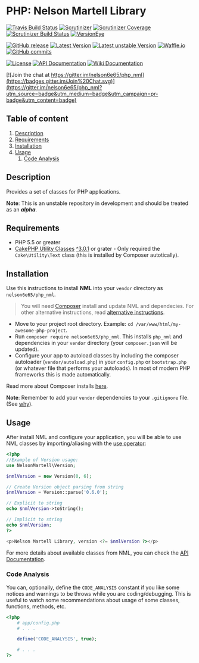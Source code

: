 # PHP: Nelson Martell Library

[![Travis Build Status](https://img.shields.io/travis/nelson6e65/php_nml/master.svg)](https://travis-ci.org/nelson6e65/php_nml)
[![Scrutinizer](https://img.shields.io/scrutinizer/g/nelson6e65/php_nml.svg)](https://scrutinizer-ci.com/g/nelson6e65/php_nml/?branch=master)
[![Scrutinizer Coverage](https://img.shields.io/scrutinizer/coverage/g/nelson6e65/php_nml.svg)](https://scrutinizer-ci.com/g/nelson6e65/php_nml/?branch=master)
[![Scrutinizer Build Status](https://img.shields.io/scrutinizer/build/g/nelson6e65/php_nml.svg?b=master)](https://scrutinizer-ci.com/g/nelson6e65/php_nml/build-status/master)
[![VersionEye](https://img.shields.io/versioneye/d/php/nelson6e65:php_nml.svg)](https://www.versioneye.com/php/nelson6e65:php_nml#dependencies)

[![GitHub release](https://img.shields.io/github/tag/nelson6e65/php_nml.svg)](https://github.com/nelson6e65/php_nml/tags)
[![Latest Version](https://img.shields.io/packagist/v/nelson6e65/php_nml.svg?label=stable)](https://packagist.org/packages/nelson6e65/php_nml)
[![Latest unstable Version](https://img.shields.io/packagist/vpre/nelson6e65/php_nml.svg?label=unstable)](https://packagist.org/packages/nelson6e65/php_nml#dev-master)
[![Waffle.io](https://img.shields.io/waffle/label/nelson6e65/php_nml/wip.svg?label=Work%20in%20progress)](http://waffle.io/nelson6e65/php_nml)
[![GitHub commits](https://img.shields.io/github/commits-since/nelson6e65/php_nml/v0.5.1.svg)](https://github.com/nelson6e65/php_nml/compare/v0.5.1...master)

[![License](https://img.shields.io/github/license/nelson6e65/php_nml.svg)](LICENSE)
[![API Documentation](http://img.shields.io/badge/documentation-API-yellow.svg)](http://nelson6e65.github.io/php_nml/api)
[![Wiki Documentation](http://img.shields.io/badge/documentation-WIKI-lightgray.svg)](https://github.com/nelson6e65/php_nml/wiki)

[![Join the chat at https://gitter.im/nelson6e65/php_nml](https://badges.gitter.im/Join%20Chat.svg)](https://gitter.im/nelson6e65/php_nml?utm_source=badge&utm_medium=badge&utm_campaign=pr-badge&utm_content=badge)

<!-- TOC depthFrom:2 depthTo:6 withLinks:1 updateOnSave:0 orderedList:1 -->

## Table of content

1. [Description](#description)
2. [Requirements](#requirements)
3. [Installation](#installation)
4. [Usage](#usage)
    1. [Code Analysis](#code-analysis)

<!-- /TOC -->


## Description
Provides a set of classes for PHP applications.

**Note**: This is an unstable repository in development and should be treated as an ***alpha***.

## Requirements
* PHP 5.5 or greater
* [CakePHP Utility Classes](https://github.com/cakephp/utility) [^3.0.1](https://github.com/cakephp/utility/releases/tag/3.0.1) or grater - Only required the `Cake\Utility\Text` class (this is installed by Composer autotically).


## Installation
Use this instructions to install **NML** into your `vendor` directory as `nelson6e65/php_nml`.

> You will need [Composer](https://getcomposer.org) install and update NML and dependecies. For other alternative instructions, read [alternative instructions](https://github.com/nelson6e65/php_nml/wiki/Alternative-installation-methods).

- Move to your project root directory. Example: `cd /var/www/html/my-awesome-php-project`.
- Run `composer require nelson6e65/php_nml`. This installs `php_nml` and dependencies in your `vendor` directory (your `composer.json` will be updated).
- Configure your app to autoload classes by including the composer autoloader (`vendor/autoload.php`) in your `config.php` or `bootstrap.php` (or whatever file that performs your autoloads). In most of modern PHP frameworks this is made automatically.

Read more about Composer installs [here](https://getcomposer.org/doc/00-intro.md).

**Note**: Remember to add your `vendor` dependencies to your `.gitignore` file. (See [why](https://getcomposer.org/doc/faqs/should-i-commit-the-dependencies-in-my-vendor-directory.md)).


## Usage
After install NML and configure your application, you will be able to use NML classes by importing/aliasing with the [use operator](http://php.net/manual/en/language.namespaces.importing.php):

```php
<?php
//Example of Version usage:
use NelsonMartell\Version;

$nmlVersion = new Version(0, 6);

// Create Version object parsing from string
$nmlVersion = Version::parse('0.6.0');

// Explicit to string
echo $nmlVersion->toString();

// Implicit to string
echo $nmlVersion;
?>

<p>Nelson Martell Library, version <?= $nmlVersion ?></p>

```

For more details about available classes from NML, you can check the [API Documentation](http://nelson6e65.github.io/php_nml/api).


### Code Analysis
You can, optionally, define the `CODE_ANALYSIS` constant if you like some notices and warnings to be throws while you are coding/debugging. This is useful to watch some recommendations about usage of
some classes, functions, methods, etc.

```php
<?php
    # app/config.php
    # . . .

    define('CODE_ANALYSIS', true);

    # . . .
?>
```
